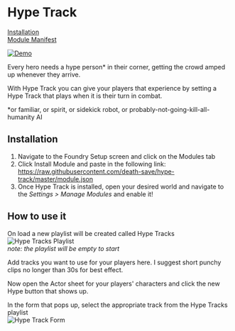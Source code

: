 # Hype Track

[Installation](#Installation)    
[Module Manifest](https://raw.githubusercontent.com/death-save/hype-track/master/module.json)

[![Demo](http://img.youtube.com/vi/OTOZFU8_COE/0.jpg)](https://www.youtube.com/watch?v=OTOZFU8_COE)

Every hero needs a hype person* in their corner, getting the crowd amped up whenever they arrive.

With Hype Track you can give your players that experience by setting a Hype Track that plays when it is their turn in combat.

*or familiar, or spirit, or sidekick robot, or probably-not-going-kill-all-humanity AI

## Installation

 1. Navigate to the Foundry Setup screen and click on the Modules tab
 2. Click Install Module and paste in the following link: https://raw.githubusercontent.com/death-save/hype-track/master/module.json
 3. Once Hype Track is installed, open your desired world and navigate to the *Settings > Manage Modules* and enable it!

 ## How to use it

 On load a new playlist will be created called Hype Tracks    
 ![Hype Tracks Playlist](https://i.imgur.com/6zv02RH.png)    
 *note: the playlist will be empty to start*

 Add tracks you want to use for your players here. I suggest short punchy clips no longer than 30s for best effect.

 Now open the Actor sheet for your players' characters and click the new Hype button that shows up.

 In the form that pops up, select the appropriate track from the Hype Tracks playlist    
 ![Hype Track Form](https://i.imgur.com/mMoixeJ.png)